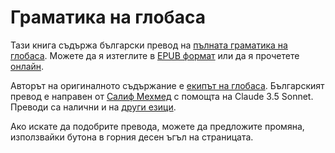# Граматика на глобаса

Тази книга съдържа български превод на [пълната граматика на глобаса](https://salif.github.io/gramati-fe-globasa/eng/).
Можете да я изтеглите в [EPUB формат](Gramati_fe_Globasa_Mesi_08_2024_bg_claude.epub)
или да я прочетете [онлайн](https://salif.github.io/gramati-fe-globasa/bg-claude/).

Авторът на оригиналното съдържание е [екипът на глобаса](https://globasa.net/).
Българският превод е направен от [Салиф Мехмед](https://salif.eu/bg) с помощта на Claude 3.5 Sonnet.
Преводи са налични и на [други езици](https://salif.github.io/gramati-fe-globasa/).

Ако искате да подобрите превода, можете да предложите промяна, използвайки бутона в горния десен ъгъл на страницата.

[^1]: Доколкото е допустимо от закона, авторите на тази книга се отказват от всички авторски права и сродни или съседни права върху съдържанието ѝ.
